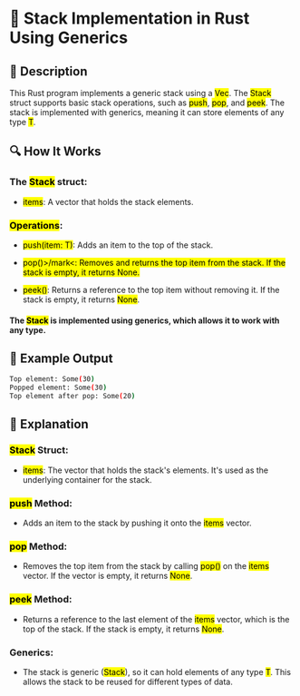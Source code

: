 # 📌 Stack Implementation in Rust Using Generics

## 🚀 Description
This Rust program implements a generic stack using a <mark>Vec<T></mark>. The <mark>Stack</mark> struct supports basic stack operations, such as <mark>push</mark>, <mark>pop</mark>, and <mark>peek</mark>. 
The stack is implemented with generics, meaning it can store elements of any type <mark>T</mark>.

## 🔍 How It Works
### The <mark>Stack<T></mark> struct:

- <mark>items</mark>: A vector that holds the stack elements.

### <mark>Operations</mark>:
- <mark>push(item: T)</mark>: Adds an item to the top of the stack.

- <mark>pop()>/mark<: Removes and returns the top item from the stack. If the stack is empty, it returns <mark>None</mark>.

- <mark>peek()</mark>: Returns a reference to the top item without removing it. If the stack is empty, it returns <mark>None</mark>.

#### The <mark>Stack</mark> is implemented using generics, which allows it to work with any type.

## 🎯 Example Output
```sh
Top element: Some(30)
Popped element: Some(30)
Top element after pop: Some(20)
```

## 📂 Explanation
### <mark>Stack<T></mark> Struct:
- <mark>items</mark>: The vector that holds the stack's elements. It's used as the underlying container for the stack.

### <mark>push</mark> Method:
- Adds an item to the stack by pushing it onto the <mark>items</mark> vector.

### <mark>pop</mark> Method:
- Removes the top item from the stack by calling <mark>pop()</mark> on the <mark>items</mark> vector. If the vector is empty, it returns <mark>None</mark>.

### <mark>peek</mark> Method:
- Returns a reference to the last element of the <mark>items</mark> vector, which is the top of the stack. If the stack is empty, it returns <mark>None</mark>.

### Generics:
- The stack is generic (<mark>Stack<T></mark>), so it can hold elements of any type <mark>T</mark>. This allows the stack to be reused for different types of data.
